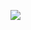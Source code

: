 <!--
### Hi there 👋
-->

<!--
**youlookwhat/youlookwhat** is a ✨ _special_ ✨ repository because its `README.md` (this file) appears on your GitHub profile.

Here are some ideas to get you started:

- 🔭 I’m currently working on ...
- 🌱 I’m currently learning ...
- 👯 I’m looking to collaborate on ...
- 🤔 I’m looking for help with ...
- 💬 Ask me about ...
- 📫 How to reach me: ...
- 😄 Pronouns: ...
- ⚡ Fun fact: ...
-->

<!--
[![景彬's github stats](https://github-readme-stats.vercel.app/api?username=youlookwhat)](https://github.com/anuraghazra/github-readme-stats)
-->

<!--
<img src="https://v1.jinrishici.com/all.svg" style="max-width:100%;">
-->

![](https://v1.jinrishici.com/all.svg) 

<!--
<img src="https://v1.jinrishici.com/all.svg?font-size=18&spacing=2">
-->
